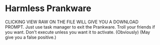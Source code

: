 # Harmless Prankware
CLICKING VIEW RAW ON THE FILE WILL GIVE YOU A DOWNLOAD PROMPT.
Just use task manager to exit the Prankware. Troll your friends if you want. Don't execute unless you want it to activate. (Obviously)
(May give you a false positive.)
